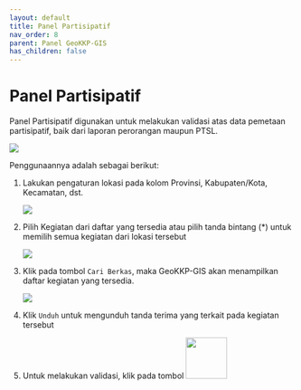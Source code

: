 ```yaml
---
layout: default
title: Panel Partisipatif
nav_order: 8
parent: Panel GeoKKP-GIS
has_children: false
---
```


# Panel Partisipatif

Panel Partisipatif digunakan untuk melakukan validasi atas data pemetaan partisipatif, baik dari laporan perorangan maupun PTSL.

![](https://cdn.jsdelivr.net/gh/geokkp-gis/images@main/20221108191634.png)

Penggunaannya adalah sebagai berikut:

1. Lakukan pengaturan lokasi pada kolom Provinsi, Kabupaten/Kota, Kecamatan, dst.
   
   ![](https://cdn.jsdelivr.net/gh/geokkp-gis/images@main/20221108194046.png)

2. Pilih Kegiatan dari daftar yang tersedia atau pilih tanda bintang (*) untuk memilih semua kegiatan dari lokasi tersebut 
   
   ![](https://cdn.jsdelivr.net/gh/geokkp-gis/images@main/20221108194132.png)

3. Klik pada tombol `Cari Berkas`, maka GeoKKP-GIS akan menampilkan daftar kegiatan yang tersedia.
   
   ![](https://cdn.jsdelivr.net/gh/geokkp-gis/images@main/20221108194332.png)

4. Klik `Unduh` untuk mengunduh tanda terima yang terkait pada kegiatan tersebut

5. Untuk melakukan validasi, klik pada tombol <img src="https://cdn.jsdelivr.net/gh/geokkp-gis/images@main/20221108194929.png" title="" alt="" width="73">
